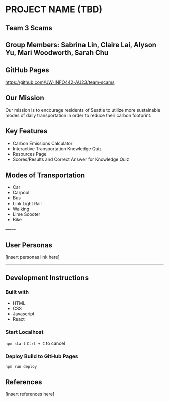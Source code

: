 # PROJECT NAME (TBD)
## Team 3 Scams

## Group Members: Sabrina Lin, Claire Lai, Alyson Yu, Mari Woodworth, Sarah Chu 

## GitHub Pages
https://github.com/UW-INFO442-AU23/team-scams

## Our Mission
Our mission is to encourage residents of Seattle to utilize more sustainable modes of daily transportation in order to reduce their carbon footprint.

## Key Features
* Carbon Emissions Calculator 
* Interactive Transportation Knowledge Quiz
* Resources Page
* Scores/Results and Correct Answer for Knowledge Quiz

## Modes of Transportation
* Car
* Carpool
* Bus
* Link Light Rail
* Walking
* Lime Scooter
* Bike

—---

## User Personas
[insert personas link here]

________

## Development Instructions

### Built with
* HTML
* CSS
* Javascript
* React

### Start Localhost
```npm start```
```Ctrl + C``` to cancel

### Deploy Build to GitHub Pages
```npm run deploy```

## References
[insert references here]
